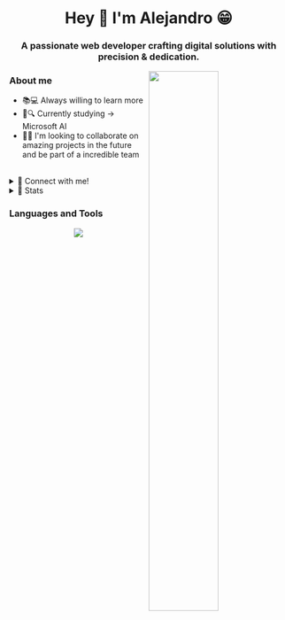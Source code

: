 <h1 align="center">Hey 👋 I'm Alejandro 😁</h1>
<h3 align="center">A passionate web developer crafting digital solutions with precision & dedication.</h3>
<img align="right" width="50%" src="https://i.postimg.cc/J4WcpmBf/alejandropj.png">
<h3 align="left">About me</h3>
<ul>
  <li>📚💻 Always willing to learn more</li>
  <li>💙🔍 Currently studying -> Microsoft AI </li>
  <li>🤝🙌 I'm looking to collaborate on amazing projects in the future and be part of a incredible team</li>
</ul>
<br/>
<details> 
  <summary>📩 Connect with me!</summary>
  <div align="center">
    <a href="https://linkedin.com/in/alejandroparrajimenez" target="blank"><img src="https://img.shields.io/badge/LINKEDIN-000?logo=linkedin&logoColor=white&style=for-the-badge" alt="Linkedin" style="vertical-align:center" /></a>
    <a href="mailto:alejandroparrajimenez@outlook.com" target="blank"><img src="https://img.shields.io/badge/EMAIL-000?logo=Microsoft-Outlook&logoColor=white&style=for-the-badge" alt="Email" style="vertical-align:center" /></a>
  </div>
</details>
<details> 
  <summary>🤖 Stats</summary>
  <div>
    <p align="center">
      <img src="https://github-readme-stats.vercel.app/api/top-langs/?username=alejandropj&theme=blue_navy&hide_border=false&include_all_commits=false&count_private=false&layout=compact">
      <br/>
    </p>   
  </div>    
</details>
<h3 align="left">Languages and Tools</h3>
<p align="center">
  <a href="">
    <img src="https://skillicons.dev/icons?i=azure,cs,dotnet,aws,angular,react,vue,java" />
  </a>
</p>
